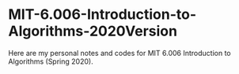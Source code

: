 # MIT-6.006-Introduction-to-Algorithms-2020Version
Here are my personal notes and codes for MIT 6.006 Introduction to Algorithms (Spring 2020).
